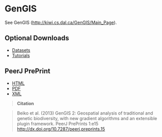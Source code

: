 GenGIS
======

See GenGIS (http://kiwi.cs.dal.ca/GenGIS/Main_Page). 

Optional Downloads                                                                                                                                   
------------------

* [Datasets](http://kiwi.cs.dal.ca/GenGIS/Datasets)
* [Tutorials](http://kiwi.cs.dal.ca/GenGIS/Documentation)

PeerJ PrePrint
--------------

* [HTML](https://peerj.com/preprints/15/)
* [PDF](https://peerj.com/preprints/15.pdf)
* [XML](https://peerj.com/preprints/15.xml)

>**Citation**

>Beiko et al. (2013) GenGIS 2: Geospatial analysis of traditional and genetic biodiversity, 
with new gradient algorithms and an extensible plugin framework. 
PeerJ PrePrints 1:e15 http://dx.doi.org/10.7287/peerj.preprints.15



